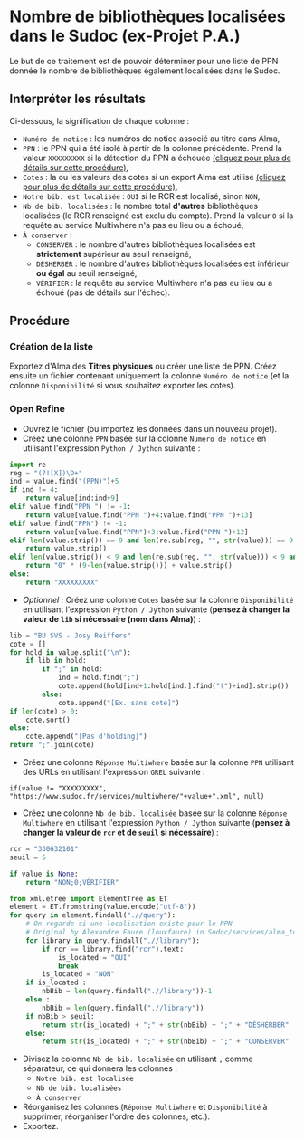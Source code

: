 # Nombre de bibliothèques localisées dans le Sudoc (ex-Projet P.A.)

Le but de ce traitement est de pouvoir déterminer pour une liste de PPN donnée le nombre de bibliothèques également localisées dans le Sudoc.

## Interpréter les résultats

Ci-dessous, la signification de chaque colonne :
* `Numéro de notice` : les numéros de notice associé au titre dans Alma,
* `PPN` : le PPN qui a été isolé à partir de la colonne précédente.
Prend la valeur `XXXXXXXXX` si la détection du PPN a échouée [(cliquez pour plus de détails sur cette procédure)](../../#isolement-et-formatage-du-ppn-pour-le-sudoc),
* `Cotes` : la ou les valeurs des cotes si un export Alma est utilisé [(cliquez pour plus de détails sur cette procédure)](../../#isolement-de-la-cote-depuis-un-export-titres-physiques-dalma),
* `Notre bib. est localisée` : `OUI` si le RCR est localisé, sinon `NON`,
* `Nb de bib. localisées` : le nombre total __d'autres__ bibliothèques localisées (le RCR renseigné est exclu du compte).
Prend la valeur `0` si la requête au service Multiwhere n'a pas eu lieu ou a échoué,
* `À conserver` :
  * `CONSERVER` : le nombre d'autres bibliothèques localisées est __strictement__ supérieur au seuil renseigné,
  * `DÉSHERBER` : le nombre d'autres bibliothèques localisées est inférieur __ou égal__ au seuil renseigné,
  * `VÉRIFIER` : la requête au service Multiwhere n'a pas eu lieu ou a échoué (pas de détails sur l'échec).

## Procédure

### Création de la liste

Exportez d'Alma des __Titres physiques__ ou créer une liste de PPN.
Créez ensuite un fichier contenant uniquement la colonne `Numéro de notice` (et la colonne `Disponibilité` si vous souhaitez exporter les cotes).

### Open Refine

* Ouvrez le fichier (ou importez les données dans un nouveau projet).
* Créez une colonne `PPN` basée sur la colonne `Numéro de notice` en utilisant l'expression `Python / Jython` suivante :

``` Python
import re
reg = "(?![X])\D+"
ind = value.find("(PPN)")+5
if ind != 4:
    return value[ind:ind+9]
elif value.find("PPN ") != -1:
    return value[value.find("PPN ")+4:value.find("PPN ")+13]
elif value.find("PPN") != -1:
    return value[value.find("PPN")+3:value.find("PPN ")+12]
elif len(value.strip()) == 9 and len(re.sub(reg, "", str(value))) == 9:
    return value.strip()
elif len(value.strip()) < 9 and len(re.sub(reg, "", str(value))) < 9 and len(re.sub(reg, "", str(value))) == len(value.strip()):
    return "0" * (9-len(value.strip())) + value.strip()
else:
    return "XXXXXXXXX"
```

* _Optionnel :_ Créez une colonne `Cotes` basée sur la colonne `Disponibilité` en utilisant l'expression `Python / Jython` suivante (__pensez à changer la valeur de `lib` si nécessaire (nom dans Alma)__) :

``` Python
lib = "BU SVS - Josy Reiffers"
cote = []
for hold in value.split("\n"):
    if lib in hold:
        if ";" in hold:
            ind = hold.find(";")
            cote.append(hold[ind+1:hold[ind:].find("(")+ind].strip())
        else:
            cote.append("[Ex. sans cote]")
if len(cote) > 0:
    cote.sort()
else:
    cote.append("[Pas d'holding]")
return ";".join(cote)
```

* Créez une colonne `Réponse Multiwhere` basée sur la colonne `PPN` utilisant des URLs en utilisant l'expression `GREL` suivante :

``` GREL
if(value != "XXXXXXXXX", "https://www.sudoc.fr/services/multiwhere/"+value+".xml", null)
```

* Créez une colonne `Nb de bib. localisée` basée sur la colonne `Réponse Multiwhere` en utilisant l'expression `Python / Jython` suivante (__pensez à changer la valeur de `rcr` et de `seuil` si nécessaire__) :

``` Python
rcr = "330632101"
seuil = 5

if value is None:
    return "NON;0;VÉRIFIER"

from xml.etree import ElementTree as ET
element = ET.fromstring(value.encode("utf-8"))
for query in element.findall(".//query"):
    # On regarde si une localisation existe pour le PPN
    # Original by Alexandre Faure (louxfaure) in Sudoc/services/alma_to_sudoc.py
    for library in query.findall(".//library"):
        if rcr == library.find("rcr").text:
            is_located = "OUI"
            break
        is_located = "NON"
    if is_located :
        nbBib = len(query.findall(".//library"))-1
    else :
        nbBib = len(query.findall(".//library"))
    if nbBib > seuil:
        return str(is_located) + ";" + str(nbBib) + ";" + "DÉSHERBER"
    else:
        return str(is_located) + ";" + str(nbBib) + ";" + "CONSERVER"
```

* Divisez la colonne `Nb de bib. localisée` en utilisant `;` comme séparateur, ce qui donnera les colonnes :
  * `Notre bib. est localisée`
  * `Nb de bib. localisées`
  * `À conserver`
* Réorganisez les colonnes (`Réponse Multiwhere` et `Disponibilité` à supprimer, réorganiser l'ordre des colonnes, etc.).
* Exportez.
